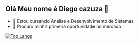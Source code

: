 ## Olá Meu nome é Diego cazuza 👋

- 🌱 Estou cursando Análise e Desenvolvimento de Sistemas
- 🤔 Procuro minha primeira oportunidade no mercado

[![Top Langs](https://github-readme-stats.vercel.app/api/top-langs/?username=0Diegocsouza&layout=donut)](https://github.com/0Diegocsouza/github-readme-stats)


